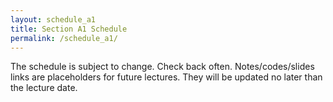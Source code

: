 ```yaml
---
layout: schedule_a1
title: Section A1 Schedule
permalink: /schedule_a1/
---
```

The schedule is subject to change. Check back often. Notes/codes/slides links
are placeholders for future lectures. They will be updated no later than the 
lecture date.
